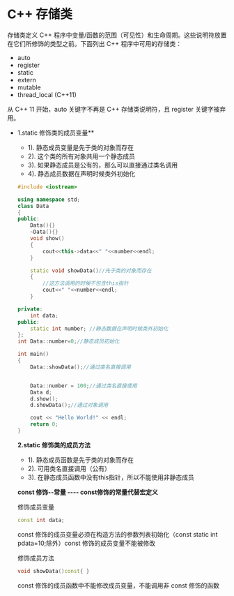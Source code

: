 # C++ 存储类

存储类定义 C++ 程序中变量/函数的范围（可见性）和生命周期。这些说明符放置在它们所修饰的类型之前。下面列出 C++ 程序中可用的存储类：

- auto
- register
- static
- extern
- mutable
- thread_local (C++11)

从 C++ 11 开始，auto 关键字不再是 C++ 存储类说明符，且 register 关键字被弃用。



- 1.static 修饰类的成员变量**

  -  1). 静态成员变量是先于类的对象而存在
  -  2). 这个类的所有对象共用一个静态成员
  -  3). 如果静态成员是公有的，那么可以直接通过类名调用
  -  4). 静态成员数据在声明时候类外初始化

  ```c++
  #include <iostream>
  
  using namespace std;
  class Data
  {
  public:
      Data(){}
      ~Data(){}
      void show()
      {
          cout<<this->data<<" "<<number<<endl;
      }
  
      static void showData()//先于类的对象而存在
      {
          //这方法调用的时候不包含this指针
          cout<<" "<<number<<endl;
      }
  
  private:
      int data;
  public:
      static int number; //静态数据在声明时候类外初始化
  };
  int Data::number=0;//静态成员初始化
  
  int main()
  {
      Data::showData();//通过类名直接调用
  
  
      Data::number = 100;//通过类名直接使用
      Data d;
      d.show();
      d.showData();//通过对象调用
  
      cout << "Hello World!" << endl;
      return 0;
  }
  ```

  **2.static 修饰类的成员方法**

  -  1). 静态成员函数是先于类的对象而存在
  -  2). 可用类名直接调用（公有）
  -  3). 在静态成员函数中没有this指针，所以不能使用非静态成员

  **const 修饰--常量	---- const修饰的常量代替宏定义**

  修饰成员变量

  ```c++
  const int data;
  ```

  const 修饰的成员变量必须在构造方法的参数列表初始化（const static int pdata=10;除外）const 修饰的成员变量不能被修改

  修饰成员方法

  ```c++
  void showData()const{ }
  ```

  const 修饰的成员函数中不能修改成员变量，不能调用非 const 修饰的函数